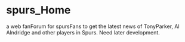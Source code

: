 # spurs_Home
a web fanForum for spursFans to get the latest news of TonyParker, Al Alndridge and other players in Spurs. Need later development.
